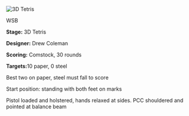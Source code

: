 ![3D Tetris](https://github.com/bagellord/USPSA-Stages/blob/master/26-30%20rounds/3D%20Tetris%20-%2030%20rounds%20-%20Comstock/3D%20Tetris.png)

WSB

<b>Stage:</b> 3D Tetris

<b>Designer:</b> Drew Coleman

<b>Scoring:</b> Comstock, 30 rounds

<b>Targets:</b>10 paper, 0 steel

Best two on paper, steel must fall to score

Start position: standing with both feet on marks

Pistol loaded and holstered, hands relaxed at sides. PCC shouldered and pointed at balance beam
